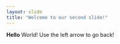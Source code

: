 ```yaml
---
layout: slide
title: "Welcome to our second slide!"
---
```

**Hello** World!
Use the left arrow to go back!
